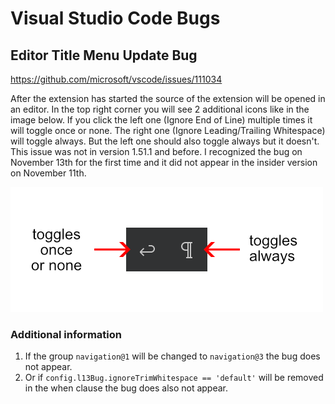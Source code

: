 # Visual Studio Code Bugs

## Editor Title Menu Update Bug

https://github.com/microsoft/vscode/issues/111034

After the extension has started the source of the extension will be opened in an editor. In the top right corner you will see 2 additional icons like in the image below. If you click the left one (Ignore End of Line) multiple times it will toggle once or none. The right one (Ignore Leading/Trailing Whitespace) will toggle always. But the left one should also toggle always but it doesn't. This issue was not in version 1.51.1 and before. I recognized the bug on November 13th for the first time and it did not appear in the insider version on November 11th.

![Editor Title Menu](images/editor-title-menu.png)

### Additional information

1. If the group `navigation@1` will be changed to `navigation@3` the bug does not appear.
1. Or if `config.l13Bug.ignoreTrimWhitespace == 'default'` will be removed in the when clause the bug does also not appear.